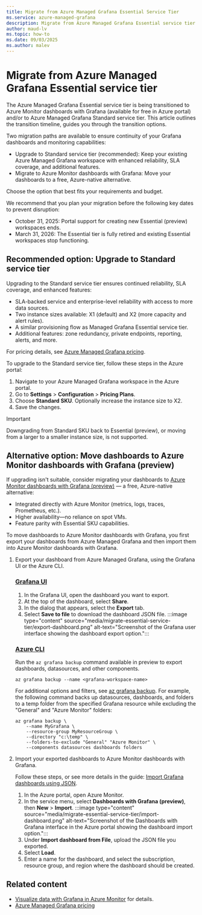 ```yaml
---
title: Migrate from Azure Managed Grafana Essential Service Tier
ms.service: azure-managed-grafana
description: Migrate from Azure Managed Grafana Essential service tier before retirement. Step-by-step guide to upgrade to Standard service tier or move to Azure Monitor dashboards with Grafana.
author: maud-lv
ms.topic: how-to
ms.date: 09/03/2025
ms.author: malev
---
```


# Migrate from Azure Managed Grafana Essential service tier

The Azure Managed Grafana Essential service tier is being transitioned to Azure Monitor dashboards with Grafana (available for free in Azure portal) and/or to Azure Managed Grafana Standard service tier. This article outlines the transition timeline, guides you through the transition options.

Two migration paths are available to ensure continuity of your Grafana dashboards and monitoring capabilities:

- Upgrade to Standard service tier (recommended): Keep your existing Azure Managed Grafana workspace with enhanced reliability, SLA coverage, and additional features.
- Migrate to Azure Monitor dashboards with Grafana: Move your dashboards to a free, Azure-native alternative.

Choose the option that best fits your requirements and budget.

We recommend that you plan your migration before the following key dates to prevent disruption:

- October 31, 2025: Portal support for creating new Essential (preview) workspaces ends.
- March 31, 2026: The Essential tier is fully retired and existing Essential workspaces stop functioning.


## Recommended option: Upgrade to Standard service tier

Upgrading to the Standard service tier ensures continued reliability, SLA coverage, and enhanced features:

- SLA-backed service and enterprise-level reliability with access to more data sources.
- Two instance sizes available: X1 (default) and X2 (more capacity and alert rules).
- A similar provisioning flow as Managed Grafana Essential service tier.
- Additional features: zone redundancy, private endpoints, reporting, alerts, and more.

For pricing details, see [Azure Managed Grafana pricing](https://azure.microsoft.com/pricing/details/managed-grafana/).

To upgrade to the Standard service tier, follow these steps in the Azure portal:

1.  Navigate to your Azure Managed Grafana workspace in the Azure portal.
1.  Go to **Settings** > **Configuration** > **Pricing Plans**.
1.  Choose **Standard SKU**. Optionally increase the instance size to X2.
1.  Save the changes.

> [!IMPORTANT]
> Downgrading from Standard SKU back to Essential (preview), or moving from a larger to a smaller instance size, is not supported.

## Alternative option: Move dashboards to Azure Monitor dashboards with Grafana (preview)

If upgrading isn't suitable, consider migrating your dashboards to [Azure Monitor dashboards with Grafana (preview)](/azure/azure-monitor/visualize/visualize-use-grafana-dashboards) — a free, Azure-native alternative:

- Integrated directly with Azure Monitor (metrics, logs, traces, Prometheus, etc.).
- Higher availability—no reliance on spot VMs.
- Feature parity with Essential SKU capabilities.

To move dashboards to Azure Monitor dashboards with Grafana, you first export your dashboards from Azure Managed Grafana and then import them into Azure Monitor dashboards with Grafana.

1. Export your dashboard from Azure Managed Grafana, using the Grafana UI or the Azure CLI.

    ### [Grafana UI](#tab/grafana-ui)
    
    1.  In the Grafana UI, open the dashboard you want to export.
    1.  At the top of the dashboard, select **Share**.
    1.  In the dialog that appears, select the **Export** tab.
    1.  Select **Save to file** to download the dashboard JSON file.
        :::image type="content" source="media/migrate-essential-service-tier/export-dashboard.png" alt-text="Screenshot of the Grafana user interface showing the dashboard export option.":::
    
    ### [Azure CLI](#tab/azure-cli)

    Run the `az grafana backup` command available in preview to export dashboards, datasources, and other components.
    
    ```azurecli
    az grafana backup --name <grafana-workspace-name>
    ```
  
    For additional options and filters, see [az grafana backup](/cli/azure/grafana/#az-grafana-backup). For example, the following command backs up datasources, dashboards, and folders to a temp folder from the specified Grafana resource while excluding the "General" and "Azure Monitor" folders:
    
    ```azurecli
    az grafana backup \
        --name MyGrafana \
        --resource-group MyResourceGroup \
        --directory "c:\temp" \
        --folders-to-exclude "General" "Azure Monitor" \
        --components datasources dashboards folders
    ```

1. Import your exported dashboards to Azure Monitor dashboards with Grafana.

    Follow these steps, or see more details in the guide: [Import Grafana dashboards using JSON](/azure/azure-monitor/visualize/visualize-use-grafana-dashboards#import-grafana-dashboards-using-json).

   1. In the Azure portal, open Azure Monitor.
   1. In the service menu, select **Dashboards with Grafana (preview)**, then **New** > **Import**.
       :::image type="content" source="media/migrate-essential-service-tier/import-dashboard.png" alt-text="Screenshot of the Dashboards with Grafana interface in the Azure portal showing the dashboard import option.":::
   1. Under **Import dashboard from File**, upload the JSON file you exported.
   1. Select **Load**.
   1. Enter a name for the dashboard, and select the subscription, resource group, and region where the dashboard should be created.

## Related content

- [Visualize data with Grafana in Azure Monitor](/azure/azure-monitor/visualize/visualize-use-grafana-dashboards) for details.
- [Azure Managed Grafana pricing](https://azure.microsoft.com/pricing/details/managed-grafana/)
 